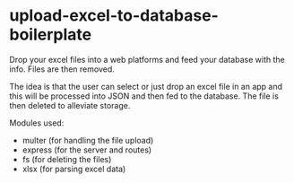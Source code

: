 # upload-excel-to-database-boilerplate
Drop your excel files into a web platforms and feed your database with the info. Files are then removed.

The idea is that the user can select or just drop an excel file in an app and this will be processed into JSON and then fed to the database.
The file is then deleted to alleviate storage.

Modules used:
- multer (for handling the file upload)
- express (for the server and routes)
- fs (for deleting the files)
- xlsx (for parsing excel data)
